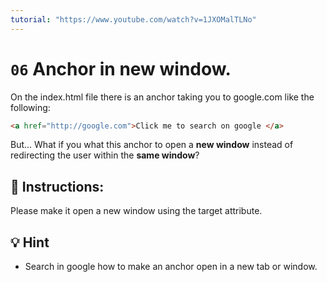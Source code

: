 ```yaml
---
tutorial: "https://www.youtube.com/watch?v=1JXOMalTLNo"
---
```


# `06` Anchor in new window.

On the index.html file there is an anchor taking you to google.com like the following:

```html
<a href="http://google.com">Click me to search on google </a>
```

But... What if you what this anchor to open a **new window** instead of redirecting the user within the **same window**?

## 📝 Instructions:

Please make it open a new window using the target attribute.

## 💡 Hint

- Search in google how to make an anchor open in a new tab or window.
